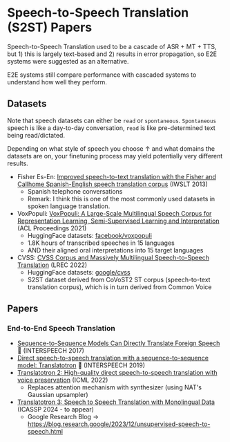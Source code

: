 # Speech-to-Speech Translation (S2ST) Papers

Speech-to-Speech Translation used to be a cascade of ASR + MT + TTS, but 1) this is largely text-based and 2) results in error propagation, so E2E systems were suggested as an alternative.

E2E systems still compare performance with cascaded systems to understand how well they perform.

## Datasets
Note that speech datasets can either be `read` or `spontaneous`. `Spontaneous` speech is like a day-to-day conversation, `read` is like pre-determined text being read/dictated.

Depending on what style of speech you choose &uarr; and what domains the datasets are on, your finetuning process may yield potentially very different results.

* Fisher Es-En: [Improved speech-to-text translation with the Fisher and Callhome Spanish-English speech translation corpus](https://aclanthology.org/2013.iwslt-papers.14/) (IWSLT 2013)
    * Spanish telephone conversations
    * Remark: I think this is one of the most commonly used datasets in spoken language translation.
* VoxPopuli: [VoxPopuli: A Large-Scale Multilingual Speech Corpus for Representation Learning, Semi-Supervised Learning and Interpretation](https://aclanthology.org/2021.acl-long.80/) (ACL Proceedings 2021)
    * HuggingFace datasets: [facebook/voxpopuli](https://huggingface.co/datasets/facebook/voxpopuli)
    * 1.8K hours of transcribed speeches in 15 languages
    * AND their aligned oral interpretations into 15 target languages
* CVSS: [CVSS Corpus and Massively Multilingual Speech-to-Speech Translation](http://www.lrec-conf.org/proceedings/lrec2022/pdf/2022.lrec-1.720.pdf) (LREC 2022)
    * HuggingFace datasets: [google/cvss](https://huggingface.co/datasets/google/cvss)
    * S2ST dataset derived from CoVoST2 ST corpus (speech-to-text translation corpus), which is in turn derived from Common Voice
 
## Papers
### End-to-End Speech Translation
* [Sequence-to-Sequence Models Can Directly Translate Foreign Speech](https://arxiv.org/abs/1703.08581) :stars: (INTERSPEECH 2017)
* [Direct speech-to-speech translation with a sequence-to-sequence model: Translatotron](https://arxiv.org/abs/1904.06037) :stars: (INTERSPEECH 2019)
* [Translatotron 2: High-quality direct speech-to-speech translation with voice preservation](https://proceedings.mlr.press/v162/jia22b/jia22b.pdf) (ICML 2022)
    * Replaces attention mechanism with synthesizer (using NAT's Gaussian upsampler)
* [Translatotron 3: Speech to Speech Translation with Monolingual Data](https://arxiv.org/abs/2305.17547) (ICASSP 2024 - to appear)
    * Google Research Blog &rarr; https://blog.research.google/2023/12/unsupervised-speech-to-speech.html
